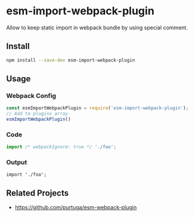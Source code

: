 # esm-import-webpack-plugin
Allow to keep static import in webpack bundle by using special comment.

## Install
```sh
npm install --save-dev esm-import-webpack-plugin
```

## Usage

### Webpack Config
```js
const esmImportWebpackPlugin = require('esm-import-webpack-plugin');
// Add to plugins array
esmImportWebpackPlugin()
```

### Code
```js
import /* webpackIgnore: true */ './foo';
```
### Output
```
import './foo';
```

## Related Projects
- https://github.com/purtuga/esm-webpack-plugin
